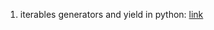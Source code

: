 1. iterables generators and yield in python:
    [link](http://stackoverflow.com/questions/231767/what-does-the-yield-keyword-do-in-python)
